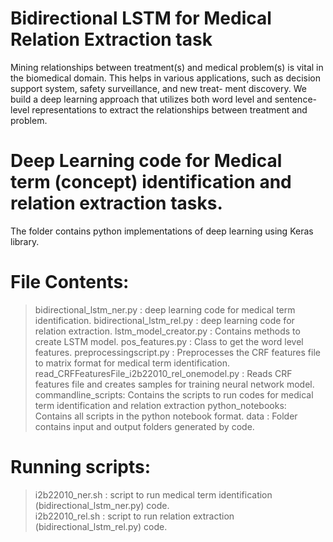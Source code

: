 Bidirectional LSTM for Medical Relation Extraction task
===================================================================
Mining relationships between treatment(s) and medical problem(s)
is vital in the biomedical domain. This helps in various applications,
such as decision support system, safety surveillance, and new treat-
ment discovery. We build a deep learning approach that utilizes
both word level and sentence-level representations to extract the
relationships between treatment and problem.


Deep Learning code for Medical term (concept) identification and relation extraction tasks.
======================================================================================

The folder contains python implementations of deep learning using Keras library.

File Contents:
=========================================

> bidirectional_lstm_ner.py : deep learning code for medical term identification. 
> bidirectional_lstm_rel.py : deep learning code for relation extraction. 
> lstm_model_creator.py : Contains methods to create LSTM model.
> pos_features.py : Class to get the word level features.
> preprocessingscript.py : Preprocesses the CRF features file to matrix format for medical term identification.
> read_CRFFeaturesFile_i2b22010_rel_onemodel.py : Reads CRF features file and creates samples for training neural network model.
> commandline_scripts: Contains the scripts to run codes for medical term identification and relation extraction
> python_notebooks: Contains all scripts in the python notebook format.
> data : Folder contains input and output folders generated by code.

Running scripts:
===================================
> i2b22010_ner.sh : script to run medical term identification (bidirectional_lstm_ner.py) code.</br>
> i2b22010_rel.sh : script to run relation extraction (bidirectional_lstm_rel.py) code.


